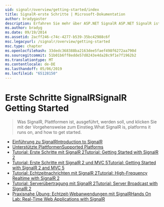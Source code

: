```yaml
---
uid: signalr/overview/getting-started/index
title: SignalR-erste Schritte | Microsoft-Dokumentation
author: bradygaster
description: Erfahren Sie mehr über ASP.NET SignalR ASP.NET SignalR ist eine neue Bibliothek für ASP.NET-Entwickler,, die Entwicklung von Echtzeit-Webfunktionen erleichtert. SignalR ermöglicht Bi...
ms.author: bradyg
ms.date: 09/19/2014
ms.assetid: 2acff246-c74c-4277-b539-35bc42988c6f
msc.legacyurl: /signalr/overview/getting-started
msc.type: chapter
ms.openlocfilehash: 33dedc368388ba2163dee5faef498f6272aa790d
ms.sourcegitcommit: 51b01b6ff8edde57d8243e4da28c9f1e7f1962b2
ms.translationtype: MT
ms.contentlocale: de-DE
ms.lasthandoff: 05/06/2019
ms.locfileid: "65128150"
---
```

# <a name="signalr-getting-started"></a><span data-ttu-id="492ed-104">Erste Schritte SignalR</span><span class="sxs-lookup"><span data-stu-id="492ed-104">SignalR Getting Started</span></span>

> <span data-ttu-id="492ed-105">Was SignalR, Plattformen ist, ausgeführt, werden soll, und klicken Sie mit der Vorgehensweise zum Einstieg.</span><span class="sxs-lookup"><span data-stu-id="492ed-105">What SignalR is, platforms it runs on, and how to get started.</span></span>

- [<span data-ttu-id="492ed-106">Einführung zu SignalR</span><span class="sxs-lookup"><span data-stu-id="492ed-106">Introduction to SignalR</span></span>](introduction-to-signalr.md)
- [<span data-ttu-id="492ed-107">Unterstützte Plattformen</span><span class="sxs-lookup"><span data-stu-id="492ed-107">Supported Platforms</span></span>](supported-platforms.md)
- [<span data-ttu-id="492ed-108">Tutorial: Erste Schritte mit SignalR 2</span><span class="sxs-lookup"><span data-stu-id="492ed-108">Tutorial: Getting Started with SignalR 2</span></span>](tutorial-getting-started-with-signalr.md)
- [<span data-ttu-id="492ed-109">Tutorial: Erste Schritte mit SignalR 2 und MVC 5</span><span class="sxs-lookup"><span data-stu-id="492ed-109">Tutorial: Getting Started with SignalR 2 and MVC 5</span></span>](tutorial-getting-started-with-signalr-and-mvc.md)
- [<span data-ttu-id="492ed-110">Tutorial: Echtzeitnachrichten mit SignalR 2</span><span class="sxs-lookup"><span data-stu-id="492ed-110">Tutorial: High-Frequency Realtime with SignalR 2</span></span>](tutorial-high-frequency-realtime-with-signalr.md)
- [<span data-ttu-id="492ed-111">Tutorial: Serverübertragung mit SignalR 2</span><span class="sxs-lookup"><span data-stu-id="492ed-111">Tutorial: Server Broadcast with SignalR 2</span></span>](tutorial-server-broadcast-with-signalr.md)
- [<span data-ttu-id="492ed-112">Praxisnahe Übung: Echtzeit-Webanwendungen mit SignalR</span><span class="sxs-lookup"><span data-stu-id="492ed-112">Hands On Lab: Real-Time Web Applications with SignalR</span></span>](real-time-web-applications-with-signalr.md)
